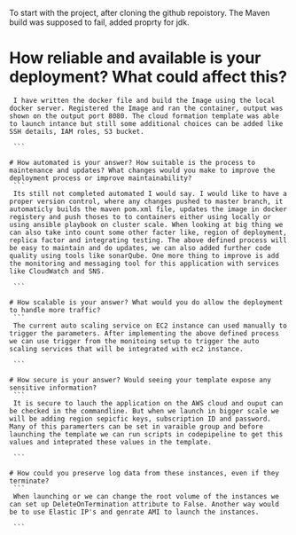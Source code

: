 To start with the project, after cloning the github repoistory.
The Maven build was supposed to fail, added proprty for jdk. 

# How reliable and available is your deployment? What could affect this?
   ```
    I have written the docker file and build the Image using the local docker server. Registered the Image and ran the container, output was shown on the output port 8080. The cloud formation template was able to launch intance but still some additional choices can be added like SSH details, IAM roles, S3 bucket.

    ```

# How automated is your answer? How suitable is the process to maintenance and updates? What changes would you make to improve the deployment process or improve maintainability?
    ```
    Its still not completed automated I would say. I would like to have a proper version control, where any changes pushed to master branch, it automaticly builds the maven pom.xml file, updates the image in docker registery and push thoses to to containers either using locally or using ansible playbook on cluster scale. When looking at big thing we can also take into count some other facter like, region of deployment, replica factor and integrating testing. The above defined process will be easy to maintain and do updates, we can also added further code quality using tools like sonarQube. One more thing to improve is add the monitoring and messaging tool for this application with services like CloudWatch and SNS.

    ```

# How scalable is your answer? What would you do allow the deployment to handle more traffic?
    ```
    The current auto scaling service on EC2 instance can used manually to trigger the parameters. After implementing the above defined process we can use trigger from the monitoing setup to trigger the auto scaling services that will be integrated with ec2 instance.
    
    ```

# How secure is your answer? Would seeing your template expose any sensitive information?
    ```
    It is secure to lauch the application on the AWS cloud and ouput can be checked in the commandline. But when we launch in bigger scale we will be adding region sepicfic keys, subscription ID and password. Many of this paramerters can be set in varaible group and before launching the template we can run scripts in codepipeline to get this values and inteprated these values in the template.

    ```

# How could you preserve log data from these instances, even if they terminate?
    ```
    When launching or we can change the root volume of the instances we can set up DeleteOnTermination attribute to False. Another way would be to use Elastic IP's and genrate AMI to launch the instances.
    
    ```